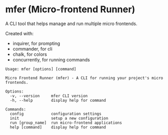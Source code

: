 # mfer (Micro-frontend Runner)

A CLI tool that helps manage and run multiple micro frontends.

Created with: 
- inquirer, for prompting
- commander, for cli
- chalk, for colors
- concurrently, for running commands

```
Usage: mfer [options] [command]

Micro Frontend Runner (mfer) - A CLI for running your project's micro frontends.

Options:
  -v, --version     mfer CLI version
  -h, --help        display help for command

Commands:
  config            configuration settings
  init              setup a new configuration
  run [group_name]  run micro-frontend applications
  help [command]    display help for command
```
